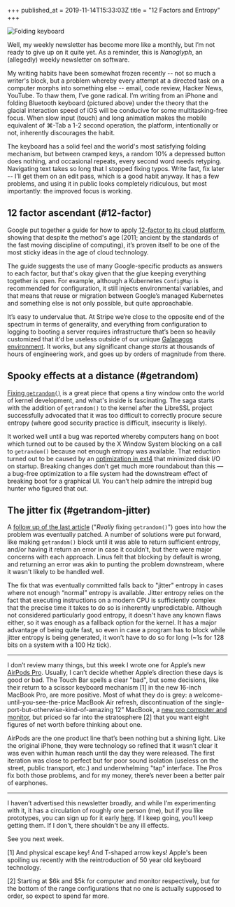 +++
published_at = 2019-11-14T15:33:03Z
title = "12 Factors and Entropy"
+++

![Folding keyboard](/assets/images/nanoglyphs/003-12-factors/folding-keyboard@2x.jpg)

Well, my weekly newsletter has become more like a monthly, but I’m not ready to give up on it quite yet. As a reminder, this is _Nanoglyph_, an (allegedly) weekly newsletter on software.

My writing habits have been somewhat frozen recently -- not so much a writer's block, but a problem whereby every attempt at a directed task on a computer morphs into something else -- email, code review, Hacker News, YouTube. To thaw them, I’ve gone radical. I’m writing from an iPhone and folding Bluetooth keyboard (pictured above) under the theory that the glacial interaction speed of iOS will be conducive for some multitasking-free focus. When slow input (touch) and long animation makes the mobile equivalent of ⌘-Tab a 1-2 second operation, the platform, intentionally or not, inherently discourages the habit.

The keyboard has a solid feel and the world's most satisfying folding mechanism, but between cramped keys, a random 10% a depressed button does nothing, and occasional repeats, every second word needs retyping. Navigating text takes so long that I stopped fixing typos. Write fast, fix later -- I’ll get them on an edit pass, which is a good habit anyway. It has a few problems, and using it in public looks completely ridiculous, but most importantly: the improved focus is working.

## 12 factor ascendant (#12-factor)

Google put together a guide for how to apply [12-factor to its cloud platform](https://cloud.google.com/solutions/twelve-factor-app-development-on-gcp), showing that despite the method's age (2011; ancient by the standards of the fast moving discipline of computing), it’s proven itself to be one of the most sticky ideas in the age of cloud technology.

The guide suggests the use of many Google-specific products as answers to each factor, but that's okay given that the glue keeping everything together is open. For example, although a Kubernetes `ConfigMap` is recommended for configuration, it still injects environmental variables, and that means that reuse or migration between Google’s managed Kubernetes and something else is not only possible, but quite approachable.

It’s easy to undervalue that. At Stripe we’re close to the opposite end of the spectrum in terms of generality, and everything from configuration to logging to booting a server requires infrastructure that’s been so heavily customized that it'd be useless outside of our unique [Galapagos environment](/aws-islands). It works, but any significant change _starts_ at thousands of hours of engineering work, and goes up by orders of magnitude from there.

## Spooky effects at a distance (#getrandom)

[Fixing `getrandom()`](https://lwn.net/Articles/800509/) is a great piece that opens a tiny window onto the world of kernel development, and what's inside is fascinating. The saga starts with the addition of `getrandom()` to the kernel after the LibreSSL project successfully advocated that it was too difficult to correctly procure secure entropy (where good security practice is difficult, insecurity is likely).

It worked well until a bug was reported whereby computers hang on boot which turned out to be caused by the X Window System blocking on a call to `getrandom()` because not enough entropy was available. That reduction turned out to be caused by an [optimization in ext4](https://git.kernel.org/pub/scm/linux/kernel/git/torvalds/linux.git/commit/?id=b03755ad6f33b7b8cd7312a3596a2dbf496de6e7) that minimized disk I/O on startup. Breaking changes don’t get much more roundabout than this — a bug-free optimization to a file system had the downstream effect of breaking boot for a graphical UI. You can’t help admire the intrepid bug hunter who figured that out.

## The jitter fix (#getrandom-jitter)

A [follow up of the last article](https://lwn.net/Articles/802360/) ("_Really_ fixing `getrandom()`") goes into how the problem was eventually patched. A number of solutions were put forward, like making `getrandom()` block until it was able to return sufficient entropy, and/or having it return an error in case it couldn’t, but there were major concerns with each approach. Linus felt that blocking by default is wrong, and returning an error was akin to punting the problem downstream, where it wasn't likely to be handled well.

The fix that was eventually committed falls back to "jitter" entropy in cases where not enough “normal” entropy is available. Jitter entropy relies on the fact that executing instructions on a modern CPU is sufficiently complex that the precise time it takes to do so is inherently unpredictable. Although not considered particularly good entropy, it doesn't have any known flaws either, so it was enough as a fallback option for the kernel. It has a major advantage of being quite fast, so even in case a program has to block while jitter entropy is being generated, it won’t have to do so for long (~1s for 128 bits on a system with a 100 Hz tick).

---

I don’t review many things, but this week I wrote one for Apple’s new [AirPods Pro](/fragments/airpods-pro). Usually, I can’t decide whether Apple’s direction these days is good or bad. The Touch Bar spells a clear "bad", but some decisions, like their return to a scissor keyboard mechanism [1] in the new 16-inch MacBook Pro, are more positive. Most of what they do is grey: a welcome-until-you-see-the-price MacBook Air refresh, discontinuation of the single-port-but-otherwise-kind-of-amazing 12” MacBook, a [new pro computer and monitor](https://www.apple.com/mac-pro/), but priced so far into the stratosphere [2] that you want eight figures of net worth before thinking about one.

AirPods are the one product line that’s been nothing but a shining light. Like the original iPhone, they were technology so refined that it wasn’t clear it was even within human reach until the day they were released. The first iteration was close to perfect but for poor sound isolation (useless on the street, public transport, etc.) and underwhelming "tap" interface. The Pros fix both those problems, and for my money, there’s never been a better pair of earphones.

---

I haven’t advertised this newsletter broadly, and while I’m experimenting with it, it has a circulation of roughly one person (me), but if you like prototypes, you can sign up for it early [here](http://nanoglyph-signup.herokuapp.com). If I keep going, you’ll keep getting them. If I don't, there shouldn't be any ill effects.

See you next week.

[1] And physical escape key! And T-shaped arrow keys! Apple's been spoiling us recently with the reintroduction of 50 year old keyboard technology.

[2] Starting at $6k and $5k for computer and monitor respectively, but for the bottom of the range configurations that no one is actually supposed to order, so expect to spend far more.
